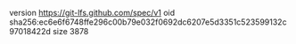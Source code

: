 version https://git-lfs.github.com/spec/v1
oid sha256:ec6e6f6748ffe296c00b79e032f0692dc6207e5d3351c523599132c97018422d
size 3878
